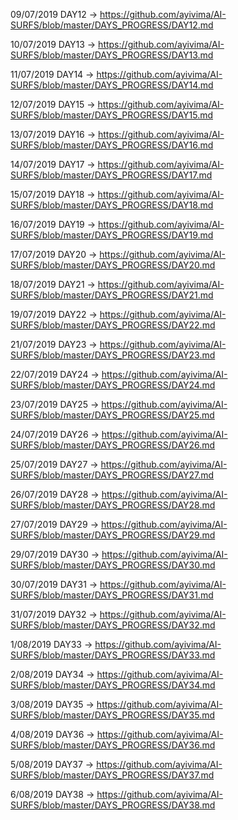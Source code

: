 
09/07/2019  DAY12 -> https://github.com/ayivima/AI-SURFS/blob/master/DAYS_PROGRESS/DAY12.md

10/07/2019  DAY13 -> https://github.com/ayivima/AI-SURFS/blob/master/DAYS_PROGRESS/DAY13.md

11/07/2019  DAY14 -> https://github.com/ayivima/AI-SURFS/blob/master/DAYS_PROGRESS/DAY14.md

12/07/2019  DAY15 -> https://github.com/ayivima/AI-SURFS/blob/master/DAYS_PROGRESS/DAY15.md

13/07/2019  DAY16 -> https://github.com/ayivima/AI-SURFS/blob/master/DAYS_PROGRESS/DAY16.md

14/07/2019  DAY17 -> https://github.com/ayivima/AI-SURFS/blob/master/DAYS_PROGRESS/DAY17.md

15/07/2019  DAY18 -> https://github.com/ayivima/AI-SURFS/blob/master/DAYS_PROGRESS/DAY18.md

16/07/2019  DAY19 -> https://github.com/ayivima/AI-SURFS/blob/master/DAYS_PROGRESS/DAY19.md

17/07/2019  DAY20 -> https://github.com/ayivima/AI-SURFS/blob/master/DAYS_PROGRESS/DAY20.md

18/07/2019  DAY21 -> https://github.com/ayivima/AI-SURFS/blob/master/DAYS_PROGRESS/DAY21.md

19/07/2019  DAY22 -> https://github.com/ayivima/AI-SURFS/blob/master/DAYS_PROGRESS/DAY22.md

21/07/2019  DAY23 -> https://github.com/ayivima/AI-SURFS/blob/master/DAYS_PROGRESS/DAY23.md

22/07/2019  DAY24 -> https://github.com/ayivima/AI-SURFS/blob/master/DAYS_PROGRESS/DAY24.md

23/07/2019  DAY25 -> https://github.com/ayivima/AI-SURFS/blob/master/DAYS_PROGRESS/DAY25.md

24/07/2019  DAY26 -> https://github.com/ayivima/AI-SURFS/blob/master/DAYS_PROGRESS/DAY26.md

25/07/2019  DAY27 -> https://github.com/ayivima/AI-SURFS/blob/master/DAYS_PROGRESS/DAY27.md

26/07/2019  DAY28 -> https://github.com/ayivima/AI-SURFS/blob/master/DAYS_PROGRESS/DAY28.md

27/07/2019  DAY29 -> https://github.com/ayivima/AI-SURFS/blob/master/DAYS_PROGRESS/DAY29.md

29/07/2019  DAY30 -> https://github.com/ayivima/AI-SURFS/blob/master/DAYS_PROGRESS/DAY30.md

30/07/2019  DAY31 -> https://github.com/ayivima/AI-SURFS/blob/master/DAYS_PROGRESS/DAY31.md

31/07/2019  DAY32 -> https://github.com/ayivima/AI-SURFS/blob/master/DAYS_PROGRESS/DAY32.md

1/08/2019  DAY33 -> https://github.com/ayivima/AI-SURFS/blob/master/DAYS_PROGRESS/DAY33.md

2/08/2019  DAY34 -> https://github.com/ayivima/AI-SURFS/blob/master/DAYS_PROGRESS/DAY34.md

3/08/2019  DAY35 -> https://github.com/ayivima/AI-SURFS/blob/master/DAYS_PROGRESS/DAY35.md

4/08/2019  DAY36 -> https://github.com/ayivima/AI-SURFS/blob/master/DAYS_PROGRESS/DAY36.md

5/08/2019  DAY37 -> https://github.com/ayivima/AI-SURFS/blob/master/DAYS_PROGRESS/DAY37.md

6/08/2019  DAY38 -> https://github.com/ayivima/AI-SURFS/blob/master/DAYS_PROGRESS/DAY38.md

